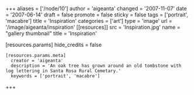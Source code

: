 +++
aliases = ['/node/10']
author = 'aigeanta'
changed = '2007-11-07'
date = '2007-06-14'
draft = false
promote = false
sticky = false
tags = ['portrait', 'macabre']
title = 'Inspiration'
categories = ['art']
type = 'image'
url = '/image/aigeanta/inspiration'
[[resources]]
  src = 'Inspiration.jpg'
  name = "gallery thumbnail"
  title = 'Inspiration'

  [resources.params]
    hide_credits = false

    [resources.params.meta]
      creator = 'aigeanta'
      description = 'An oak tree has grown around an old tombstone with log lettering in Santa Rosa Rural Cemetary.'
      keywords = ['portrait', 'macabre']
+++
